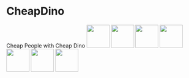 # CheapDino
Cheap People with Cheap Dino
  [<img src="" width="60" height="60"/>](https://github.com/undefined)  [<img src="" width="60" height="60"/>](https://github.com/TarunTomar122)  [<img src="" width="60" height="60"/>](https://github.com/TarunTomar122)  [<img src="undefined" width="60" height="60"/>](https://github.com/TarunTomar122)  [<img src="undefined" width="60" height="60"/>](https://github.com/TarunTomar122)  [<img src="https://avatars2.githubusercontent.com/u/54112921?v=4" width="60" height="60"/>](https://github.com/TarunTomar122)  [<img src="https://avatars2.githubusercontent.com/u/55156409?v=4" width="60" height="60"/>](https://github.com/agrawalshubham01)